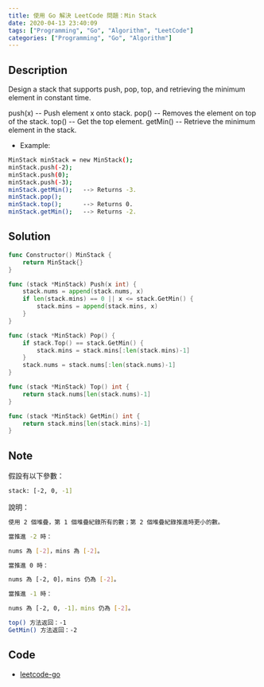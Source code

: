 ```yaml
---
title: 使用 Go 解決 LeetCode 問題：Min Stack
date: 2020-04-13 23:40:09
tags: ["Programming", "Go", "Algorithm", "LeetCode"]
categories: ["Programming", "Go", "Algorithm"]
---
```


## Description

Design a stack that supports push, pop, top, and retrieving the minimum element in constant time.

push(x) -- Push element x onto stack.
pop() -- Removes the element on top of the stack.
top() -- Get the top element.
getMin() -- Retrieve the minimum element in the stack.

- Example:

```BASH
MinStack minStack = new MinStack();
minStack.push(-2);
minStack.push(0);
minStack.push(-3);
minStack.getMin();   --> Returns -3.
minStack.pop();
minStack.top();      --> Returns 0.
minStack.getMin();   --> Returns -2.
```

## Solution

```GO
func Constructor() MinStack {
	return MinStack{}
}

func (stack *MinStack) Push(x int) {
	stack.nums = append(stack.nums, x)
	if len(stack.mins) == 0 || x <= stack.GetMin() {
		stack.mins = append(stack.mins, x)
	}
}

func (stack *MinStack) Pop() {
	if stack.Top() == stack.GetMin() {
		stack.mins = stack.mins[:len(stack.mins)-1]
	}
	stack.nums = stack.nums[:len(stack.nums)-1]
}

func (stack *MinStack) Top() int {
	return stack.nums[len(stack.nums)-1]
}

func (stack *MinStack) GetMin() int {
	return stack.mins[len(stack.mins)-1]
}
```

## Note

假設有以下參數：

```BASH
stack: [-2, 0, -1]
```

說明：

```BASH
使用 2 個堆疊，第 1 個堆疊紀錄所有的數；第 2 個堆疊紀錄推進時更小的數。

當推進 -2 時：

nums 為 [-2]，mins 為 [-2]。

當推進 0 時：

nums 為 [-2, 0]，mins 仍為 [-2]。

當推進 -1 時：

nums 為 [-2, 0, -1]，mins 仍為 [-2]。

top() 方法返回：-1
GetMin() 方法返回：-2
```

## Code

- [leetcode-go](https://github.com/memochou1993/leetcode-go)
